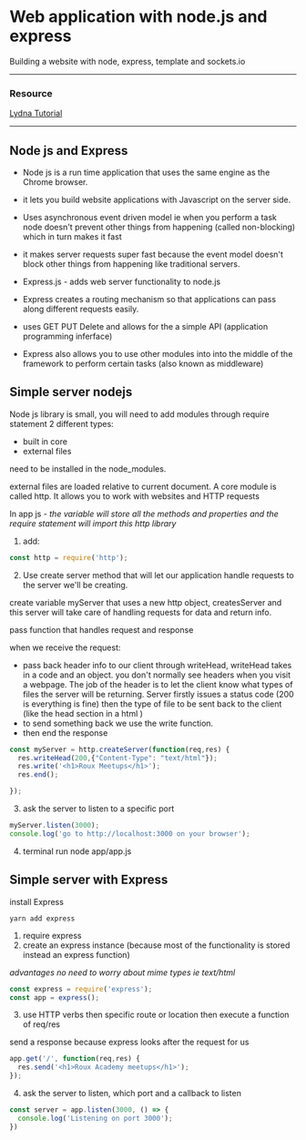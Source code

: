# Web application with node.js and express

Building a website with node, express, template and sockets.io

---
### Resource

[Lydna Tutorial](https://www.lynda.com/Express-js-tutorials/What-you-should-know/502310/519123-4.html)

---


## Node js and Express

- Node js is a run time application that uses the same engine as the Chrome browser.

- it lets you build website applications with Javascript on the server side.

- Uses asynchronous event driven model ie when you perform a task node doesn't prevent other things from happening (called non-blocking) which in turn makes it fast

- it makes server requests super fast because the event model doesn't block other things from happening like traditional servers.

- Express.js - adds web server functionality to node.js

- Express creates a routing mechanism so that applications can pass along different requests easily.

- uses GET PUT Delete and allows for the a simple API (application programming inferface)

- Express also allows you to use other modules into into the middle of the framework to perform certain tasks (also known as middleware)


## Simple server nodejs

Node js library is small, you will need to add modules through require statement
2 different types:
  - built in core
  - external files

need to be installed in the node_modules.

external files are loaded relative to current document. A core module is called http. It allows you to work with websites and HTTP requests

In app js -
*the variable will store all the methods and properties and the require statement will import this http library*

1. add:
```Javascript
const http = require('http');
```

2. Use create server method that will let our application handle requests to the server we'll be creating.

create variable myServer that uses a new http object, createsServer and this server will take care of handling requests for data and return info.

pass function that handles request and response

when we receive the request:
 - pass back header info to our client through writeHead, writeHead takes in a code and an object. you don't normally see headers when you visit a webpage. The job of the header is to let the client know what types of files the server will be returning. Server firstly issues a status code (200 is everything is fine) then the type of file to be sent back to the client  (like the head section in a html )
 - to send something back we use the write function.
 - then end the response

```Javascript
const myServer = http.createServer(function(req,res) {
  res.writeHead(200,{"Content-Type": "text/html"});
  res.write('<h1>Roux Meetups</h1>');
  res.end();

});
```

3. ask the server to listen to a specific port

```javascript
myServer.listen(3000);
console.log('go to http://localhost:3000 on your browser');
```

4. terminal run node app/app.js


## Simple server with Express

install Express

```
yarn add express
```

1. require express
2. create an express instance (because most of the functionality is stored instead an express function)

*advantages*
*no need to worry about mime types ie text/html*

```javascript
const express = require('express');
const app = express();
```

3. use HTTP verbs then specific route or location then execute a function of req/res

send a response because express looks after the request for us

```javascript
app.get('/', function(req,res) {
  res.send('<h1>Roux Academy meetups</h1>');
});
```

4. ask the server to listen, which port and a callback to listen 


```javascript
const server = app.listen(3000, () => {
  console.log('Listening on port 3000');
})
```
